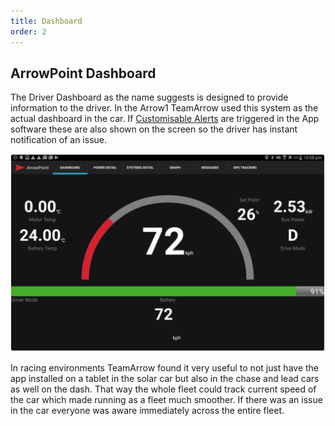 ```yaml
---
title: Dashboard
order: 2
---
```


## ArrowPoint Dashboard

The Driver Dashboard as the name suggests is designed to provide information to the driver. In the Arrow1 TeamArrow used this system as the actual dashboard in the car. If [Customisable Alerts](60_SystemDetails.md) are triggered in the App software these are also shown on the screen so the driver has instant notification of an issue.

![android_dashboard](images/android_dashboard.png)

In racing environments TeamArrow found it very useful to not just have the app installed on a tablet in the solar car but also in the chase and lead cars as well on the dash. That way the whole fleet could track current speed of the car which made running as a fleet much smoother. If there was an issue in the car everyone was aware immediately across the entire fleet.
